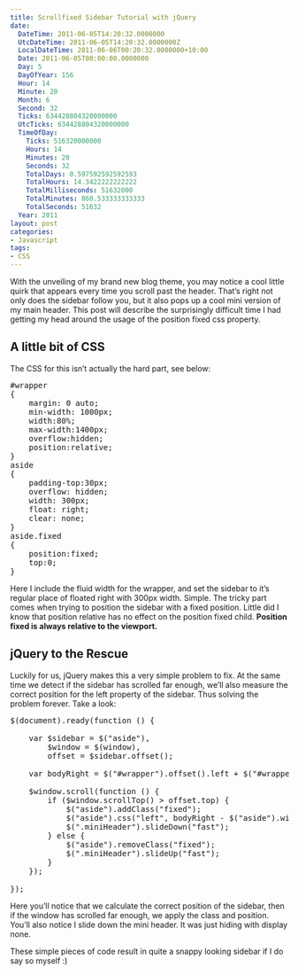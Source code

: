 ```yaml
---
title: Scrollfixed Sidebar Tutorial with jQuery
date:
  DateTime: 2011-06-05T14:20:32.0000000
  UtcDateTime: 2011-06-05T14:20:32.0000000Z
  LocalDateTime: 2011-06-06T00:20:32.0000000+10:00
  Date: 2011-06-05T00:00:00.0000000
  Day: 5
  DayOfYear: 156
  Hour: 14
  Minute: 20
  Month: 6
  Second: 32
  Ticks: 634428804320000000
  UtcTicks: 634428804320000000
  TimeOfDay:
    Ticks: 516320000000
    Hours: 14
    Minutes: 20
    Seconds: 32
    TotalDays: 0.597592592592593
    TotalHours: 14.3422222222222
    TotalMilliseconds: 51632000
    TotalMinutes: 860.533333333333
    TotalSeconds: 51632
  Year: 2011
layout: post
categories:
- Javascript
tags:
- CSS
---
```


<p>With the unveiling of my brand new blog theme, you may notice a cool little quirk that appears every time you scroll past the header. That’s right not only does the sidebar follow you, but it also pops up a cool mini version of my main header. This post will describe the surprisingly difficult time I had getting my head around the usage of the position fixed css property.</p>  <h2>A little bit of CSS</h2>  <p>The CSS for this isn’t actually the hard part, see below:</p>  <pre class="brush: css; ruler: true;">#wrapper
{
    margin: 0 auto;
    min-width: 1000px;
    width:80%;
    max-width:1400px;
    overflow:hidden;
    position:relative;
}
aside 
{
    padding-top:30px;
    overflow: hidden;
    width: 300px;
    float: right;
    clear: none;
}
aside.fixed
{
    position:fixed;
    top:0;
}</pre>

<p>Here I include the fluid width for the wrapper, and set the sidebar to it’s regular place of floated right with 300px width. Simple. The tricky part comes when trying to position the sidebar with a fixed position. Little did I know that position relative has no effect on the position fixed child. <strong>Position fixed is always relative to the viewport.</strong></p>

<h2>jQuery to the Rescue</h2>

<p>Luckily for us, jQuery makes this a very simple problem to fix. At the same time we detect if the sidebar has scrolled far enough, we’ll also measure the correct position for the left property of the sidebar. Thus solving the problem forever. Take a look:</p>

<pre class="brush: javascript; ruler: true;">$(document).ready(function () {

    var $sidebar = $(&quot;aside&quot;),
        $window = $(window),
        offset = $sidebar.offset();

    var bodyRight = $(&quot;#wrapper&quot;).offset().left + $(&quot;#wrapper&quot;).width();

    $window.scroll(function () {
        if ($window.scrollTop() &gt; offset.top) {
            $(&quot;aside&quot;).addClass(&quot;fixed&quot;);
            $(&quot;aside&quot;).css(&quot;left&quot;, bodyRight - $(&quot;aside&quot;).width());
            $(&quot;.miniHeader&quot;).slideDown(&quot;fast&quot;);
        } else {
            $(&quot;aside&quot;).removeClass(&quot;fixed&quot;);
            $(&quot;.miniHeader&quot;).slideUp(&quot;fast&quot;);
        }
    });

});</pre>

<p>Here you’ll notice that we calculate the correct position of the sidebar, then if the window has scrolled far enough, we apply the class and position. You’ll also notice I slide down the mini header. It was just hiding with display none.</p>

<p>These simple pieces of code result in quite a snappy looking sidebar if I do say so myself :)</p>